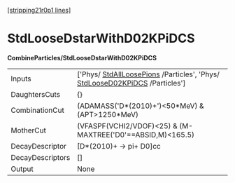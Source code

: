 [[stripping21r0p1 lines]](./stripping21r0p1-commonparticles)

# StdLooseDstarWithD02KPiDCS

**CombineParticles/StdLooseDstarWithD02KPiDCS**

|                  |                                                                                                                                                            |
|------------------|------------------------------------------------------------------------------------------------------------------------------------------------------------|
| Inputs           | ['Phys/ [StdAllLoosePions](./stripping21r0p1-stdallloosepions) /Particles', 'Phys/ [StdLooseD02KPiDCS](./stripping21r0p1-stdloosed02kpidcs) /Particles'] |
| DaughtersCuts    | {}                                                                                                                                                         |
| CombinationCut   | (ADAMASS('D\*(2010)+')\<50\*MeV) & (APT\>1250\*MeV)                                                                                                        |
| MotherCut        | (VFASPF(VCHI2/VDOF)\<25) & (M-MAXTREE('D0'==ABSID,M)\<165.5)                                                                                               |
| DecayDescriptor  | [D\*(2010)+ -\> pi+ D0]cc                                                                                                                                |
| DecayDescriptors | []                                                                                                                                                       |
| Output           | None                                                                                                                                                       |
